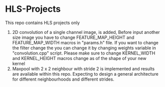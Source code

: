 # HLS-Projects
This repo contains HLS projects only

1) 2D convolution of a single channel image, is added, Before input another size image you have to change FEATURE_MAP_HEIGHT and FEATURE_MAP_WIDTH macros in "params.h" file. If you want to change the filter change the you can change it by changing weights variable in "convolution.cpp" script. Please make sure to change KERNEL_WIDTH and KERNEL_HEIGHT macros change as of the shape of your new kernel
2) Maxpool with 2 x 2 neighbour with stride 2 is implemented and results are available within this repo. Expecting to design a general architecture for different neighbourhoods and different strides.
